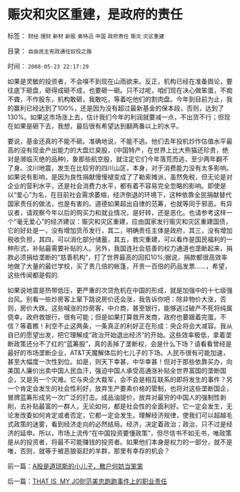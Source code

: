 # 赈灾和灾区重建，是政府的责任

标签： `财经` `理财` `新材` `新股` `奥特迅` `中国` `政府责任` `赈灾` `灾区重建` 

目录： `自由民主宪政通往奴役之路`

时间： `2008-05-23 22:17:29`

如果是灵敏的投资者，不会嗅不到现在山雨欲来。反正，机构已经在准备舆论，要往底下砸盘，砸得成砸不成，也要砸一砸。只不过呢，咱们现在决心做笨蛋，不痴不聋，不作股东，机构敢砸，我敢吃，等着吃他们的割肉盘。今年到目前为止，我的赢利已经达到了100%，还是因为没有超过最新基金的保本段，否则，达到了130%。如果这市场涨上去，估计我们今年的利润就要减一点，不出货不行；但现在如果是砸下去，我想，最后很有希望达到翻两番以上的水平。

要说，基金还真的不能不砸。准确地说，不能不逃。他们去年投机炒作估值水平最高的没有现金产出能力的大盘烂臭股，(中国特产，在世界上比大熊猫还珍贵，绝对是濒临灭绝的品种)，象那些航空股，就注定它们今年落荒而逃，至少两年翻不了身。汶川地震，发生在比较穷的四川山区，本身，对于消费能力没有太多影响。如果说有影响，是因为良性捐献慢慢褪变成了了勒索摊派，虽然免税，但无论是对企业的营利水平，还是社会消费力水平，都有着不容易完全忽略的影响。即使是以“爱心”为名，在目前社会需求萎缩，经济倒退的环境下，这种依靠全民捐献替代国家责任的做法，也是有害的。道德如果超出自律的范筹，也就等同于邪恶。有异议者，请观察今年以后的购买力和就业情况，是好转，还是恶化。也请参考这样一个“毫无爱心”的经济建议：赈灾和灾区重建，应由国家发行赈灾和灾区重建国债，它的好处是一，没有增加货币发行，其二，明确责任主体是政府，其三，没有增加税收负担，其四，可以消化部分储蓄，其五，救灾重建，可以看作是国民福利的一种形式，补贴最需要补贴的人。另外，我国连社会慈善的权力通道也垄断起来，捐款必须捐给垄断的“慈善机构”，打了世界最高的回扣10%;据说，捐款都很高效率地做了大量的最烂学校，买了贵几倍的帐篷，开贵一百倍的药品发票……，希望，这些传闻都是假的.

如果说地震是热带低压，更严重的次贷危机在中国的形成，就是加强中的十七级强台风。别看一些炒房客上窜下跳说房价还会涨，我告诉你吧：除非物价大涨，否则，房价大跌。这些喊涨的炒房客，中介商，甚至银行，能够逃过破产不死将纯属侥幸。政府救银行，很有可能；但是如果打算救开发商，政府也要跟着完蛋。不信？等着瞧！利空不止这两条，一条真正的利好正在形成：央企将会大减容。我从自已的愿望出发，把它理解成“政治开始退出经济”的开始。这些效率极低，拿着垄断政策还分不了红的“蓝筹股”，真的丢掉了垄断权，会是什么下场？请看看曾经是最好的市场垄断企业，AT&T天魔解体后的七儿子的下场。人民币很有可能加速，甚至大幅度一次性到位。如是，则天下幸甚，中华幸甚！但对于那些依靠买办，向美国人廉价出卖中国人民血汗，强迫中国人承受高通涨补贴全世界富国的垄断国企，又是另一个灾难。它与央企大裁军，会不会是相互联系的即将发生的事件？另一个肯定会发生的社会性利好，放弃生产要素价格的管制，也将对这些垄断国企，冒牌蓝筹形成另一次广泛的打击。成品油提价，放弃对最穷的中国人的强制性剥削，去补贴最富的一群人，无论如何，都是社会性的全面利好。它一定会发生，无论发改委如何肯定或者否定，它都一定会发生。理解经济规律，使我们可以超越毛式政策的迷雾，看到经济走向的必然结局。经济，决定着政治；政治，只不过是经济的延申。所以，市场上流传“在中国投资要懂政策”，但尽信书不如无书，唯政策是从的投资者，将最不可能赚钱的投资者。如果他们本身是权力的一部分，就不是唯，否则，就等于被恶狼驱赶的羊群，那里有幸存的机会？



前一篇：[A股是道琼斯的小儿子，散户何妨当笨笨](../../../2008/5/22/A股是道琼斯的小儿子，散户何妨当笨笨.md)

后一篇：[THAT&nbsp;IS&nbsp;&nbsp;MY&nbsp;JOB!范美忠跑跑事件上的职业责任](../../../2008/5/26/THATISMYJOB!范美忠跑跑事件上的职业责任.md)